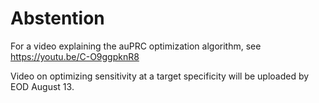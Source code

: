 # Abstention

For a video explaining the auPRC optimization algorithm, see https://youtu.be/C-O9ggpknR8

Video on optimizing sensitivity at a target specificity will be uploaded by EOD August 13.
